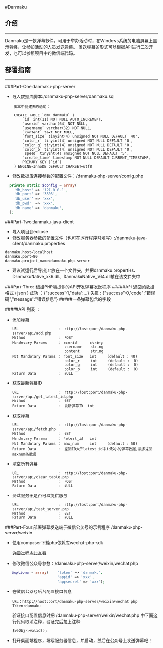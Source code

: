 #Danmaku
##  介绍
-------
Danmaku是一款弹幕软件，可用于举办活动时，在Windows系统的电脑屏幕上显示弹幕，让参加活动的人员发送弹幕。
发送弹幕的形式可以根据API进行二次开发，也可以参照项目中的微信端代码。

##  部署指南
-------
###Part-One:danmaku-php-server
* 导入数据库脚本:/danmaku-php-server/danmaku.sql
```
    脚本中创建表的语句：

    CREATE TABLE `dmk_danmaku` (
        `id` int(11) NOT NULL AUTO_INCREMENT,
        `userid` varchar(64) NOT NULL,
        `username` varchar(32) NOT NULL,
        `content` text NOT NULL,
        `font_size` tinyint(4) unsigned NOT NULL DEFAULT '40',
        `color_r` tinyint(4) unsigned NOT NULL DEFAULT '0',
        `color_g` tinyint(4) unsigned NOT NULL DEFAULT '0',
        `color_b` tinyint(4) unsigned NOT NULL DEFAULT '0',
        `speed` tinyint(4) unsigned NOT NULL DEFAULT '5',
        `create_time` timestamp NOT NULL DEFAULT CURRENT_TIMESTAMP,
        PRIMARY KEY (`id`)
    ) ENGINE=InnoDB DEFAULT CHARSET=utf8
```
* 修改数据库连接参数的配置文件：/danmaku-php-server/config.php
```php
  private static $config = array(
    'db_host' => '127.0.0.1',
    'db_port' => '3306',
    'db_user' => 'xxx',
    'db_pwd'  => 'xxx',
    'db_name' => 'danmaku',
  );
```

###Part-Two:danmaku-java-client
* 导入项目到eclipse
* 修改服务器参数的配置文件（也可在运行程序时填写）:/danmaku-java-client/danmaku.properties
```
danmaku.host=localhost                                                      
danmaku.port=80
danmaku.project_name=danmaku-php-server
```
* 建议试运行后导出jar放在一个文件夹，并把danmaku.properties、DanmakuNative_x86.dll、DanmakuNative_x64.dll放在该文件夹中

###Part-Three:根据PHP端提供的API开发弹幕发送程序
#####API 返回的数据格式 ( json )
        成功 ：{"success":1,"data":...}
        失败 : {"success":0,"code":"错误码","message":"错误信息"}
#####一条弹幕包含的字段

    
#####API 列表 ：
*   添加弹幕 

        URL                  :  http://host:port/danmaku-php-server/api/add.php
        Method               :  POST
        Mandotary Params     ： userid      string
                                username    string
                                content     string
        Not Mandotary Params ： font_size   int     (default : 40)
                                color_r     int     (default :  0)
                                color_g     int     (default :  0)
                                color_b     int     (default :  0)
        Return Data          :  NULL
*   获取最新弹幕ID 

        URL                  :  http://host:port/danmaku-php-server/api/get_latest_id.php
        Method               :  GET
        Return Data          :  最新弹幕ID  int
*   获取弹幕

        URL                  :  http://host:port/danmaku-php-server/api/fetch.php
        Method               :  GET
        Mandotary Params     ： latest_id   int
        Not Mandotary Params ： max_num     int     (default : 50)
        Return Data          :  返回ID大于latest_id中id较小的弹幕数据,最多返回maxnum条数据
*   清空所有弹幕

        URL                  :  http://host:port/danmaku-php-server/api/clear_table.php
        Method               :  POST
        Return Data          :  NULL
*   测试服务器是否可以提供服务

        URL                  :  http://host:port/danmaku-php-server/api/test_server.php
        Method               :  GET
        Return Data          :  NULL

###Part-Four:部署弹幕发送端于微信公众号的示例程序 /danmaku-php-server/weixin
*   使用composer下载php依赖库wechat-php-sdk
   
    [详细过程点此查看](https://github.com/meso5533/Danmaku/tree/master/danmaku-php-server/weixin)
*   修改微信公众号参数：/danmaku-php-server/weixin/wechat.php
```php
   $options = array(    'token' => 'danmaku',
                        'appid' => 'xxx',
                        'appsecret' => 'xxx');
```
*   在微信公众号后台配置接口信息
        
        URL：http://host:port/danmaku-php-server/weixin/wechat.php
        Token:danmaku
    验证接口配置信息时把 /danmaku-php-server/weixin/wechat.php 中下面这行代码取消注释，验证完后加上注释
        
        $weObj->valid();
*   打开桌面端程序，填写服务器信息，并启动，然后在公众号上发送弹幕吧！
